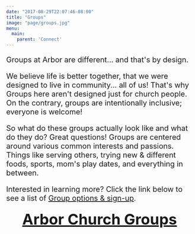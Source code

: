 ```yaml
---
date: "2017-08-29T22:07:46-08:00"
title: "Groups"
image: "page/groups.jpg"
menu:
  main:
    parent: 'Connect'
---
```


<div class="col-md-8 col-md-offset-2">

<div style="font-size: 20px;">

<p>Groups at Arbor are different... and that's by design.</p>
 
<p>We believe life is better together, that we were designed to live in community... all of us! That's why Groups here aren't designed just for church people. On the contrary, groups are intentionally inclusive; everyone is welcome!</p>
 
<p>So what do these groups actually look like and what do they do? Great questions! Groups are centered around various common interests and passions. Things like serving others, trying new & different foods, sports, mom's play dates, and everything in between.</p>

<p>Interested in learning more? Click the link below to see a list of <a href="https://arborchurch.churchcenteronline.com/groups/groups">Group options & sign-up</a>.</p>

<p style="text-align: center;"><a href="https://arborchurch.churchcenteronline.com/groups/groups" style="font-size: 30pt; font-weight: bold;">Arbor Church Groups</a></p>

</div>
</div>
